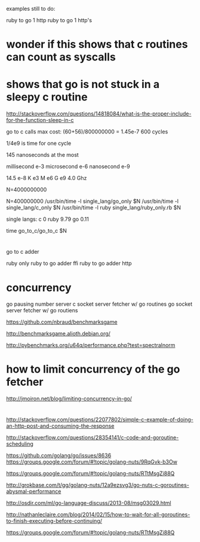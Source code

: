 examples still to do:

ruby to go 1 http
ruby to go 1 http's

# wonder if this shows that c routines can count as syscalls
# shows that go is not stuck in a sleepy c routine

http://stackoverflow.com/questions/14818084/what-is-the-proper-include-for-the-function-sleep-in-c

go to c calls max cost:
(60+56)/800000000
= 1.45e-7
600 cycles


1/4e9 is time for one cycle

145 nanoseconds at the most


millisecond e-3
microsecond e-6
nanosecond e-9

14.5 e-8
K e3
M e6
G e9
4.0 Ghz



N=4000000000

N=400000000
/usr/bin/time -l single_lang/go_only $N
/usr/bin/time -l single_lang/c_only $N
/usr/bin/time -l ruby single_lang/ruby_only.rb $N

single langs:
c 0
ruby 9.79
go 0.11

time go_to_c/go_to_c $N

# 

go to c adder

ruby only
ruby to go adder ffi
ruby to go adder http

# concurrency
go pausing number server
c socket server fetcher w/ go routines
go socket server fetcher w/ go routiens


https://github.com/nbraud/benchmarksgame

http://benchmarksgame.alioth.debian.org/

http://pybenchmarks.org/u64q/performance.php?test=spectralnorm

# how to limit concurrency of the go fetcher
http://jmoiron.net/blog/limiting-concurrency-in-go/

#
http://stackoverflow.com/questions/22077802/simple-c-example-of-doing-an-http-post-and-consuming-the-response

http://stackoverflow.com/questions/28354141/c-code-and-goroutine-scheduling

https://github.com/golang/go/issues/8636
https://groups.google.com/forum/#!topic/golang-nuts/9RqGvk-b3Ow

https://groups.google.com/forum/#!topic/golang-nuts/RTtMsgZi88Q

http://grokbase.com/t/gg/golang-nuts/12a9ezsvg3/go-nuts-c-goroutines-abysmal-performance

http://osdir.com/ml/go-language-discuss/2013-08/msg03029.html

http://nathanleclaire.com/blog/2014/02/15/how-to-wait-for-all-goroutines-to-finish-executing-before-continuing/

https://groups.google.com/forum/#!topic/golang-nuts/RTtMsgZi88Q
